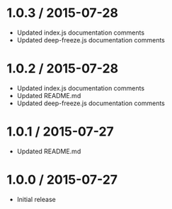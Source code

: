 1.0.3 / 2015-07-28
==================

* Updated index.js documentation comments
* Updated deep-freeze.js documentation comments

1.0.2 / 2015-07-28
==================

* Updated index.js documentation comments
* Updated README.md
* Updated deep-freeze.js documentation comments

1.0.1 / 2015-07-27
==================

* Updated README.md

1.0.0 / 2015-07-27
==================

* Initial release